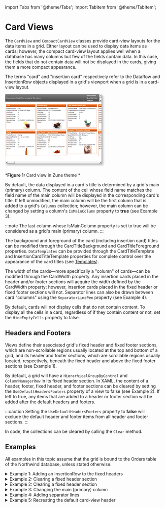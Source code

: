 import Tabs from '@theme/Tabs';
import TabItem from '@theme/TabItem';

# Card Views

The `CardView` and `CompactCardView` classes provide card-view layouts for the data items in a grid. Either layout can be used to display data items as cards; however, the compact card-view layout applies well when a database has many columns but few of the fields contain data. In this case, the fields that do not contain data will not be displayed in the cards, giving them a more compact appearance.  

The terms "card" and "insertion card" respectively refer to the DataRow and InsertionRow objects displayed in a grid's viewport when a grid is in a card-view layout. 

![CardView](/img/CardView_thumb.png)

***Figure 1:** Card view in Zune theme *

By default, the data displayed in a card's title is determined by a grid's main (primary) column. The content of the cell whose field name matches the field name of the main column will be displayed in the corresponding card's title. If left unmodified, the main column will be the first column that is added to a grid's `Columns` collection; however, the main column can be changed by setting a column's `IsMainColumn` property to **true** (see Example 3).

:::note
The last column whose IsMainColumn property is set to true will be considered as a grid's main (primary) column.
:::

The background and foreground of the card (including insertion card) titles can be modified through the CardTitleBackground and CardTitleForeground properties. `DataTemplates` can be provided through the CardTitleTemplate and InsertionCardTitleTemplate properties for complete control over the appearance of the card titles (see [Templates](/datagrid/fundamentals/templates/templates)).

The width of the cards—more specifically a "column" of cards—can be modified through the CardWidth property. Any insertion cards placed in the header and/or footer sections will acquire the width defined by the CardWidth property; however, insertion cards placed in the fixed header or fixed footer sections will not. Separator lines can also be drawn between card "columns" using the `SeparatorLinePen` property (see Example 4).

By default, cards will not display cells that do not contain content. To display all the cells in a card, regardless of if they contain content or not, set the `HideEmptyCells` property to false.

## Headers and Footers
Views define their associated grid's fixed header and fixed footer sections, which are non-scrollable regions usually located at the top and bottom of a grid, and its header and footer sections, which are scrollable regions usually located, respectively, beneath the fixed header and above the fixed footer sections (see Example 1).

By default, a grid will have a `HierarhicalGroupByControl` and `ColumnManagerRow` in its fixed header section. In XAML, the content of a header, footer, fixed header, and footer sections can be cleared by setting the `UseDefaultHeadersFooters` property of a view to false (see Example 2). If left to true, any items that are added to a header or footer section will be added after the default headers and footers.

:::caution
Setting the `UseDefaultHeadersFooters` property to **false** will exclude the default header and footer items from all header and footer sections.
:::

In code, the collections can be cleared by calling the `Clear` method.

## Examples
All examples in this topic assume that the grid is bound to the Orders table of the Northwind database, unless stated otherwise.

<details>

  <summary>Example 1: Adding an InsertionRow to the fixed headers</summary>

  The following example demonstrates how to add an InsertionRow to the fixed header section of a grid. 

  <Tabs>
    <TabItem value="xaml" label="XAML" default>

      ```xml
        <Grid xmlns:xcdg="http://schemas.xceed.com/wpf/xaml/datagrid">
          <Grid.Resources>
            <xcdg:DataGridCollectionViewSource x:Key="cvs_orders"
                                            Source="{Binding Source={x:Static Application.Current},
                                                              Path=Orders}"/>
          </Grid.Resources>
          <xcdg:DataGridControl x:Name="OrdersGrid"
                                ItemsSource="{Binding Source={StaticResource cvs_orders}}">
              <xcdg:DataGridControl.View>
                <xcdg:TableView>

                  <xcdg:TableView.FixedHeaders>
                      <DataTemplate>
                        <xcdg:InsertionRow/>
                      </DataTemplate>
                  </xcdg:TableView.FixedHeaders>
                </xcdg:TableView>
              </xcdg:DataGridControl.View>
          </xcdg:DataGridControl>
        </Grid>
      ```
    </TabItem>
  </Tabs>
</details>

<details>

  <summary>Example 2: Clearing a fixed header section</summary>

  The following example demonstrates how to clear the content of all header and footer sections of a grid using its view's **UseDefaultHeadersFooters** property.

  <Tabs>
    <TabItem value="xaml" label="XAML" default>

      ```xml
        <Grid xmlns:xcdg="http://schemas.xceed.com/wpf/xaml/datagrid">
          <Grid.Resources>
            <xcdg:DataGridCollectionViewSource x:Key="cvs_orders"
                                            Source="{Binding Source={x:Static Application.Current},
                                                              Path=Orders}"/>
          </Grid.Resources>
          <xcdg:DataGridControl x:Name="OrdersGrid"
                                ItemsSource="{Binding Source={StaticResource cvs_orders}}">
              <xcdg:DataGridControl.View>
                <xcdg:CardView UseDefaultHeadersFooters="False"/>
              </xcdg:DataGridControl.View>
          </xcdg:DataGridControl>
        </Grid>
      ```
    </TabItem>
    <TabItem value="csharp" label="C#">

      ```csharp
        CardView view = new CardView();
        view.UseDefaultHeadersFooters = false;
        dataGridControl.View = view;
      ```
    </TabItem>
    <TabItem value="vbnet" label="VB.NET">

      ```vbnet
        Dim view As New CardView()
        view.UseDefaultHeadersFooters = False
        dataGridControl.View = view
      ```
    </TabItem>
  </Tabs>
</details>

<details>

  <summary>Example 2: Clearing a fixed header section</summary>

  The following example demonstrates how to clear the content of all header and footer sections of a grid using its view's **UseDefaultHeadersFooters** property.

  <Tabs>
    <TabItem value="xaml" label="XAML" default>

      ```xml
        <Grid xmlns:xcdg="http://schemas.xceed.com/wpf/xaml/datagrid">
          <Grid.Resources>
            <xcdg:DataGridCollectionViewSource x:Key="cvs_orders"
                                            Source="{Binding Source={x:Static Application.Current},
                                                              Path=Orders}"/>
          </Grid.Resources>
          <xcdg:DataGridControl x:Name="OrdersGrid"
                                ItemsSource="{Binding Source={StaticResource cvs_orders}}">
              <xcdg:DataGridControl.View>
                <xcdg:CardView UseDefaultHeadersFooters="False"/>
              </xcdg:DataGridControl.View>
          </xcdg:DataGridControl>
        </Grid>
      ```
    </TabItem>
    <TabItem value="csharp" label="C#">

      ```csharp
        CardView view = new CardView();
        view.UseDefaultHeadersFooters = false;
        dataGridControl.View = view;
      ```
    </TabItem>
    <TabItem value="vbnet" label="VB.NET">

      ```vbnet
        Dim view As New CardView()
        view.UseDefaultHeadersFooters = False
        dataGridControl.View = view
      ```
    </TabItem>
  </Tabs>
</details>

<details>

  <summary>Example 3: Changing the main (primary) column</summary>

  The following example demonstrates how to set the ShipName column as a grid's main column. 

  <Tabs>
    <TabItem value="xaml" label="XAML" default>

      ```xml
      <Grid xmlns:xcdg="http://schemas.xceed.com/wpf/xaml/datagrid">
        <Grid.Resources>
          <xcdg:DataGridCollectionViewSource x:Key="cvs_orders"
                                          Source="{Binding Source={x:Static Application.Current},
                                                            Path=Orders}"/>
        </Grid.Resources>
        <xcdg:DataGridControl x:Name="OrdersGrid"
                              ItemsSource="{Binding Source={StaticResource cvs_orders}}"
                              View="CardView">
            <xcdg:DataGridControl.Columns>
              <xcdg:Column FieldName="ShipName" IsMainColumn="True"/>
            </xcdg:DataGridControl.Columns>
        </xcdg:DataGridControl>
      </Grid>
      ```
    </TabItem>
    <TabItem value="csharp" label="C#">

      ```csharp
        dataGridControl.Columns[ "ShipName" ].IsMainColumn = true;
      ```
    </TabItem>
    <TabItem value="vbnet" label="VB.NET">

      ```vbnet
      dataGridControl.Columns( "ShipName" ).IsMainColumn = True
      ```
    </TabItem>
  </Tabs>
</details>

<details>

  <summary>Example 4: Adding separator lines</summary>

  The following examples demonstrates how to add separator lines between card "columns".

  <Tabs>
    <TabItem value="xaml" label="XAML" default>

      ```xml
      <Grid xmlns:xcdg="http://schemas.xceed.com/wpf/xaml/datagrid">
        <Grid.Resources>
          <xcdg:DataGridCollectionViewSource x:Key="cvs_orders"
                                          Source="{Binding Source={x:Static Application.Current},
                                                            Path=Orders}"/>
        </Grid.Resources>
        <xcdg:DataGridControl x:Name="OrdersGrid"
                              ItemsSource="{Binding Source={StaticResource cvs_orders}}">
            <xcdg:DataGridControl.View>
              <xcdg:CardView>

                <xcdg:CardView.SeparatorLinePen>
                  <Pen Thickness="1.5" Brush="Orange"
                        DashStyle="{x:Static DashStyles.DashDotDot}"/>
                </xcdg:CardView.SeparatorLinePen>
              </xcdg:CardView>
            </xcdg:DataGridControl.View>
        </xcdg:DataGridControl>
      </Grid>
      ```
    </TabItem>
    <TabItem value="csharp" label="C#">

      ```csharp
        Pen pen = new Pen();
        pen.Thickness = 1.5;
        pen.Brush = Brushes.Orange;
        pen.DashStyle = DashStyles.DashDotDot;

        CardView view = new CardView();
        view.SeparatorLinePen = pen;

        dataGridControl.View = view;
      ```
    </TabItem>
    <TabItem value="vbnet" label="VB.NET">

      ```vbnet
      Dim pen As New Pen()
      pen.Thickness = 1.5
      pen.Brush = Brushes.Orange
      pen.DashStyle = DashStyles.DashDotDot

      Dim view As New CardView()
      view.SeparatorLinePen = pen

      dataGridControl.View = view
      ```
    </TabItem>
  </Tabs>
</details>

<details>

  <summary>Example 5: Recreating the default card-view header</summary>

  The following example demonstrates how to recreate the default card-view header, which contains a `ColumnManagerRow` to the right of a `GroupByControl`.

  <Tabs>
    <TabItem value="xaml" label="XAML" default>

      ```xml
        <Grid xmlns:xcdg="http://schemas.xceed.com/wpf/xaml/datagrid">
          <Grid.Resources>
            <xcdg:DataGridCollectionViewSource x:Key="cvs_orders"
                                              Source="{Binding Source={x:Static Application.Current},
                                                                Path=Orders}"/>
          </Grid.Resources>
          <xcdg:DataGridControl x:Name="OrdersGrid"
                                ItemsSource="{Binding Source={StaticResource cvs_orders}}">
            <xcdg:DataGridControl.View>
              <xcdg:CardView UseDefaultHeadersFooters="False">
                <xcdg:CardView.FixedHeaders>
                <DataTemplate>
                  <DockPanel>
                    <!-- OneWay binding is used because we want the ColumnManagerRow's height to
                          follow what is defined by the GroupByControl. A FallbackValue
                          is specified so the initial measure pass has an acceptable minimal
                          value.-->
                    <xcdg:ColumnManagerRow DockPanel.Dock="Right"
                                            Height="{Binding ElementName=groupByControl,
                                                            Path=ActualHeight,
                                                            Mode=OneWay,
                                                            FallbackValue=60}"/>
                    <xcdg:GroupByControl x:Name="groupByControl"/>
                  </DockPanel>
                </DataTemplate>
                </xcdg:CardView.FixedHeaders>
              </xcdg:CardView>
            </xcdg:DataGridControl.View>
          </xcdg:DataGridControl>
        </Grid>
      ```
    </TabItem>
  </Tabs>
</details>